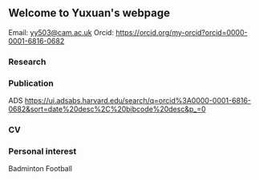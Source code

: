 ## Welcome to Yuxuan's webpage
 
Email: yy503@cam.ac.uk
Orcid: https://orcid.org/my-orcid?orcid=0000-0001-6816-0682

### Research 

### Publication
ADS
https://ui.adsabs.harvard.edu/search/q=orcid%3A0000-0001-6816-0682&sort=date%20desc%2C%20bibcode%20desc&p_=0

### CV

### Personal interest
Badminton
Football



